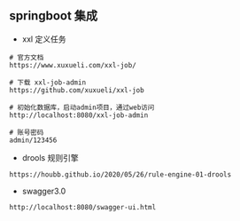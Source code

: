 ## springboot 集成
+ xxl 定义任务
```shell
# 官方文档 
https://www.xuxueli.com/xxl-job/

# 下载 xxl-job-admin
https://github.com/xuxueli/xxl-job

# 初始化数据库，启动admin项目，通过web访问
http://localhost:8080/xxl-job-admin

# 账号密码
admin/123456
```

+ drools 规则引擎
```shell
https://houbb.github.io/2020/05/26/rule-engine-01-drools
```

+ swagger3.0
```shell
http://localhost:8080/swagger-ui.html
```